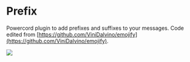 # Prefix
Powercord plugin to add prefixes and suffixes to your messages.
Code edited from [https://github.com/ViniDalvino/emojify](https://github.com/ViniDalvino/emojify).

![](https://i.imgur.com/dfUwljE.gif)
